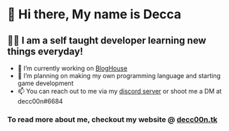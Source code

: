 # 👋 Hi there, My name is Decca

## 👨‍💻 I am a self taught developer learning new things everyday!

- 🔭 I’m currently working on [BlogHouse](https://github.com/deccadev/blog-house)
- 🌱 I’m planning on making my own programming language and starting game development
- 📫 You can reach out to me via my [discord server](https://dsc.gg/decca) or shoot me a DM at decc00n#6684

### To read more about me, checkout my website @ [decc00n.tk](https://www.decc00n.tk)
